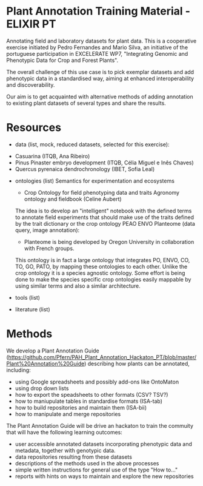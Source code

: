 # Plant Annotation Training Material - ELIXIR PT
Annotating field and laboratory datasets for plant data. 
This is a cooperative exercise initiated by Pedro Fernandes and Mario Silva, an initiative of the portuguese participation in EXCELERATE WP7, "Integrating Genomic and Phenotypic Data for Crop and Forest Plants". 

The overall challenge of this use case is to pick exemplar datasets and add phenotypic data in a standardised way, aiming at enhanced interoperability and discoverability.

Our aim is to get acquainted with alternative methods of adding annotation to existing plant datasets of several types and share the results. 

# Resources #

- data (list, mock, reduced datasets, selected for this exercise): 
 * Casuarina (ITQB, Ana Ribeiro)
 * Pinus Pinaster embryo development (ITQB, Célia Miguel e Inês Chaves)
 * Quercus pyrenaica dendrochronology (IBET, Sofia Leal)

- ontologies (list)
  Semantics for experimentation and ecosystems 
    
  * Crop Ontology for field phenotyping data and traits Agronomy ontology and fieldbook (Celine Aubert) 
    
  The idea is to develop an "intelligent" notebook with the defined terms to annotate field experiments that should make use of the traits defined by the trait dictionary or the crop ontology PEAO ENVO Planteome (data query, image annotation):
 
  * Planteome is being developed by Oregon University in collaboration with French groups. 
 
  This ontology is in fact a large ontology that integrates PO, ENVO, CO, TO, GO, PATO, by mapping these ontologies to each other. Unlike the crop ontology it is a species agnostic ontology. Some effort is being done to make the species specific crop ontologies easily mappable by using similar terms and also a similar architecture.
 
- tools (list)

- literature (list)



# Methods #

We develop a Plant Annotation Guide (https://github.com/Pfern/PAH_Plant_Annotation_Hackaton_PT/blob/master/Plant%20Annotation%20Guide) describing how plants can be annotated, including: 
- using Google spreadsheets and possibly add-ons like OntoMaton
- using drop down lists
- how to export the speadsheets to other formats (CSV? TSV?)
- how to maniupulate tables in standardise formats (ISA-tab)
- how to build repositories and maintain them (ISA-bii)
- how to manipulate and merge repositories

The Plant Annotation Guide will be drive an hackaton to train the commuity that will have the following learning outcomes:
- user accessible annotated datasets incorporating phenotypic data and metadata, together with genotypic data.
- data repositories resulting from these datasets
- descriptions of the methods used in the above processes
- simple written instructions for general use of the type "How to..."
- reports with hints on ways to maintain and explore the new repositories
